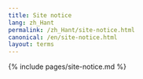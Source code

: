 ```yaml
---
title: Site notice
lang: zh_Hant
permalink: /zh_Hant/site-notice.html
canonical: /en/site-notice.html
layout: terms
---
```


{% include pages/site-notice.md %}
